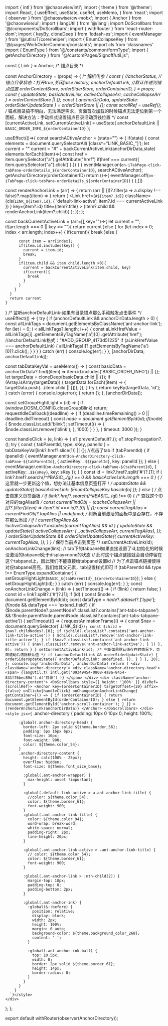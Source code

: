import { intl } from '@chaoswise/intl';
import { theme } from '@/theme';
import React, {
  useEffect,
  useState,
  useRef,
  useMemo,
} from 'react';
import { observer } from '@chaoswise/cw-mobx';
import { Anchor } from '@chaoswise/ui';
import { langUtil } from '@/lang';
import DoScrollbars from '@/components/DoScrollbars';
import { withRouter } from 'react-router-dom';
import { keyBy, cloneDeep } from 'lodash-es';
import { eventManager } from '@/utils/T/core/helper';
import { EnumCollapseKey } from '@/pages/WorkOrderCommon/constants';
import cls from 'classnames'
import { EnumType } from '@/constants/common/formType';
import { getAnchorDirectory } from "@/customPages/Signoff/util.js";

const { Link } = Anchor;
/* 锚点目录 */

const AnchorDirectory = (props) => {
  /* 解析传参 */
  const {
    //anchorStatus, // 锚点目录状态：打开true,关闭false
    history,
    anchorDefaultLink, //默认传递到锚点位置
    orderContentStore,
    orderSiderStore,
    orderContainerID,
  } = props;
  const { updateState, basicActiveLink, activeCollapseArr, cacheCollapseArr } =
    orderContentStore || {};
  const { anchorDirData, updateState: orderSiderUpdateState } = orderSiderStore || {};
  const scrollRef = useRef();
  /* 锚点目录搞不明白，无法满足需求，页面首次加载的时候锚点无法定位到第一个面板，解决方法：手动样式设置锚点目录活动页钱位置 */
  const [currentActiveLink, setCurrentActiveLink] = useState(
    anchorDefaultLink ||
      `BASIC_ORDER_INFO_${orderContainerID}`
  );
 
  useEffect(()=>{
    const searchACtiveAnchor = (state="") => {
      if(state) {
        const elements = document.querySelectorAll('[class^="LINK_BASIC_"]');
        let current = ""
        current = "#" + backCurrentActiveLink(anchorDirData,state)
        elements.forEach((item)=>{
          const href = item.querySelector("a").getAttribute("href")
          if(href === current){
            item.querySelector("a").click()
          }
        })
      }
    }
    eventManager.on(`on-iTabPage-click-tabPane-orderDetails_${orderContainerID}`, searchACtiveAnchor);
    getAnchorDirectory(orderContainerID)
    return ()=>{
      eventManager.off(`on-iTabPage-click-tabPane-orderDetails_${orderContainerID}`)
    }
  },[])

  const renderAnchorLink = (arr) => {
    return (arr || [])?.filter(a => a.display !== false)?.map((item) => {
      return (
        <Link
          href={`#${item?.id}`}
          className={cls(`LINK_${item?.id}`, { 'default-link-active': item?.id === currentActiveLink }) }
          key={item?.id}
          title={item?.title}
        >
          {item?.child && renderAnchorLink(item?.child)}
        </Link>
      );
    });
  };

  const backCurrentActiveLink = (arr=[],key="")=>{
    let current = "";
    if(arr.length === 0 || key == ""){
      return current
    }else {
      for (let index = 0; index < arr.length; index++) {
        if(current){
          break
        }else {

          const item = arr[index];
          if(item.id.includes(key)) {
            current = item.id;
            break;
          }
          if(item.child && item.child.length >0){
            current = backCurrentActiveLink(item.child, key)
            if(current){
              break
            }
          }
        }
      }
      return current
    }
  }
  /* 监听anchorDefaultLink-如果有目录锚点那么手动触发点击事件 */
  useEffect(() => {
    try {
      if (anchorDefaultLink && anchorDirData.length > 0) {
        const allLinkTags = document.getElementsByClassName('ant-anchor-link');
        for (let i = 0; i < allLinkTags?.length; i++) {
          const aLinkHrefValue = allLinkTags[i]
            .getElementsByTagName('a')[0]
            .getAttribute('href');
          //anchorDefaultLink格式："#ADD_GROUP_4173d51225"
          if (aLinkHrefValue === anchorDefaultLink) {
            allLinkTags[i]?.getElementsByTagName('a')[0]?.click();
          }
        }
      }
    } catch (err) {
      console.log(err);
    }
  }, [anchorDirData, anchorDefaultLink]);

  const tabDataKeyVal = useMemo(() => {
    const basicData =
      anchorDirData?.find((item) => item.id.includes('BASIC_ORDER_INFO')) || {};
    let targetData = cloneDeep(basicData.child || {});
    if (Array.isArray(targetData)) {
      targetData.forEach((item) => {
        targetData.push(...(item.child || []));
      });
    }
    try {
      return keyBy(targetData, 'id');
    } catch (error) {
      console.log(error);
    }
    return {};
  }, [anchorDirData]);

  const setGroupHightLight = (id) => {
    if (window.DOSM_CONFIG.closeGroupBlink) return;
    requestIdleCallback((deadline) => {
      if (deadline.timeRemaining() > 0 || deadline.didTimeout) {
        const $node = document.getElementById(id);
        if ($node) {
          $node.classList.add('blink');
          setTimeout(() => {
            $node.classList.remove('blink');
          }, 1000)
        }
      }
    }, { timeout: 3000 });
  }

  const handleClick = (e, link) => {
    e?.preventDefault?.();
    e?.stopPropagation?.();
    try {
      const { tabParentId, type, sKey, panelId } = tabDataKeyVal[link?.href?.slice(1)] || {}; //点击了tab
      if (tabParentId) {
        if (panelId) {
          eventManager.emit(`on-AnchorDirectory-click-tabPane-${tabParentId}`, {
            activeKey: `.$${panelId}`,
            key: panelId
          });
        } else {
          eventManager.emit(`on-AnchorDirectory-click-tabPane-${tabParentId}`, {
            activeKey: `.$${sKey}`,
            key: sKey
          });
        }
      }
      const id = link?.href?.split('#')?.[1];
      if (
        link?.href?.search(/^#BASIC_.*/gi) == 0 &&
        basicActiveLink.length === 0
      ) {
        /* 这里就一步更新这个值，想办法让基本信息页签打开！*/
        updateState &&
          updateState({ basicActiveLink: [EnumCollapseKey.basicInfo] });
      } else {
        /* 点击自定义页签面板 */
        if (link?.href?.search(/^#BASIC_.*/gi) !== 0) {
          /* 查找这个ID对应的tagAlias值 */
          const currentFindObj =
            (cacheCollapseArr || [])?.filter((item) => item?.id === id)?.[0] ||
            {};
          const currentTagAlias = currentFindObj?.tagAlias || undefined;
          /* 判断当前激活的面板中是否存在，不存在那么添加 */
          if (
            currentTagAlias &&
            !activeCollapseArr?.includes(currentTagAlias) &&
            id
          ) {
            updateState &&
              updateState({
                activeCollapseArr: [...activeCollapseArr, currentTagAlias],
              });
          }
          orderSiderUpdateState &&
            orderSiderUpdateState({
              currentActiveKey: currentTagAlias,
            });
        }
      }
      /* 保存当前点击到页签 */
      setCurrentActiveLink(id);
      onAnchorLinkChange(link);
      // tab下的tabpanel如果直接设置了id,初始化的时候没激活的tabpanel处于display=none的状态
      // 此时这个锚点链接就会自动停留在这个tabpanel上，因此我们不能直接给tabpanel设置id
      // 为了点击锚点链接使得对应tabpanel高亮，我们给其父元素，tab设置样式即可
      if (tabParentId && type !== EnumType.expandContainer) {
        setGroupHightLight(`BASIC_${tabParentId}_${orderContainerID}`);
      } else {
        setGroupHightLight(id);
      }
    } catch (err) {
      console.log(err);
    }
  };
  const onAnchorLinkChange = (link) => {
    setTimeout(() => {
      if (!link) {
        return false;
      }
      const id = link?.split?.('#')?.[1];
      if (id) {
        const $node = document.getElementById(id);
        const dataType = $node?.dataset?.['type'];
        if ($node && dataType === 'extend_field') {
          if ($node.parentNode?.parentNode?.classList?.contains('ant-tabs-tabpane') && !$node.parentNode.parentNode.classList?.contains('ant-tabs-tabpane-active')) {
            setTimeout(() => {
              requestAnimationFrame(() => {
                const $nav = document.querySelector(`.LINK_${id}`);
                const $child = $nav?.childNodes?.[0];
                if ($child?.classList?.contains('ant-anchor-link-title-active')) {
                  $child?.classList?.remove('ant-anchor-link-title-active');
                }
                if ($nav?.classList?.contains('ant-anchor-link-active')) {
                  $nav?.classList?.remove('ant-anchor-link-active');
                }
              })
            }, 0);
            return
          }
        }
        setCurrentActiveLink(id);
        /* 判断如果默认值存在的情况下，页面滚动后清除默认值 */
        if (anchorDefaultLink && orderSiderUpdateState) {
          orderSiderUpdateState({
            anchorDefaultLink: undefined,
          });
        }
      }
    }, 20);
  };
  console.log('anchorDirData', anchorDirData)
  return (
    <div className='anchor-directory'>
      <div className='anchor-directory-head'>
        <span>
          {langUtil.t(
            intl.get('09349454-0808-4a8a-8454-831f76bec89d').d('目录')
          )}
        </span>
      </div>
      <div className='anchor-directory-content'>
        <DoScrollbars style={{ height: '100%' }} divRef={scrollRef}>
          <Anchor
            key={orderContainerID}
            targetOffset={20}
            affix={false}
            onClick={handleClick}
            onChange={onAnchorLinkChange}
            getContainer={() => {
              if (orderContainerID) {
                return document.getElementById(orderContainerID);
              } else {
                return document.getElementById('anchor-scroll-container');
              }
            }}
          >
            {renderAnchorLink(anchorDirData)}
          </Anchor>
        </DoScrollbars>
      </div>
      <style jsx>{`
        .anchor-directory {
          padding: 10px 0 10px 0;
          height: 100%;

          :global(.anchor-directory-head) {
            border-left: 2px solid ${theme.border_56};
            padding: 5px 16px 6px;
            font-size: 16px;
            font-weight: 900;
            color: ${theme.color_54};
          }
          .anchor-directory-content {
            height: calc(100% - 25px);
            overflow: hidden;
            font-size: ${theme.font_size_base};

            :global(.ant-anchor-wrapper) {
              max-height: unset !important;
            }

            :global(.default-link-active > a.ant-anchor-link-title) {
              //color: ${theme.color_54};
              color: ${theme.border_61};
              font-weight: 900;
            }
            :global(.ant-anchor-link-title) {
              color: ${theme.color_94};
              word-wrap: break-word;
              white-space: normal;
              padding-right: 2px;
              line-height: 20px;
            }

            :global(.ant-anchor-link-active > .ant-anchor-link-title) {
              // color: ${theme.color_54};
              color: ${theme.border_61};
              font-weight: 900;
            }

            :global(.ant-anchor-link > :nth-child(2)) {
              margin-top: 10px;
              padding-top: 0;
              padding-bottom: 2px;
            }

            :global(.ant-anchor-ink) {
              :global(&::before) {
                position: relative;
                display: block;
                width: 2px;
                height: 100%;
                margin: 0 auto;
                background-color: ${theme.background_color_268};
                content: ' ';
              }

              :global(.ant-anchor-ink-ball) {
                top: 10.5px;
                width: 0;
                border: 2px solid ${theme.border_61};
                height: 14px;
                border-radius: 0;
              }
            }
          }
        }
      `}</style>
    </div>
  );
};

export default withRouter(observer(AnchorDirectory));
